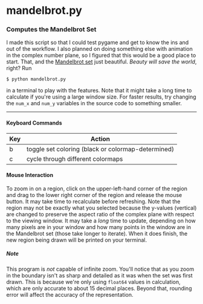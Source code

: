 # mandelbrot.py

### Computes the Mandelbrot Set

I made this script so that I could test pygame and get to know the ins and out
of the workflow. I also planned on doing something else with animation in the 
complex number plane, so I figured that this would be a good place to start. That,
and the [Mandelbrot set](https://en.wikipedia.org/wiki/Mandelbrot_set) just beautiful. *Beauty will save the world*, right? Run 

`$ python mandelbrot.py`

in a terminal to play with the features. Note that it might take a long time to 
calculate if you're using a large window size. For faster results, try changing
the `num_x` and `num_y` variables in the source code to something smaller.

---

#### Keyboard Commands

| Key | Action |
|-----|--------|
| b | toggle set coloring (black or colormap-determined) |
| c | cycle through different colormaps |

#### Mouse Interaction 

To zoom in on a region, click on the upper-left-hand corner of the region and 
drag to the lower right corner of the region and release the mouse button. It may
take time to recalculate before refreshing. Note that the region may not be exactly
what you selected because the y-values (vertical) are changed to preserve the
aspect ratio of the complex plane with respect to the viewing window. It may take 
a *long* time to update, depending on how many pixels are in your window and how many
points in the window are in the Mandelbrot set (those take longer to iterate). When it does
finish, the new region being drawn will be printed on your terminal.

##### Note

This program is *not* capable of infinite zoom. You'll notice that as you zoom in the 
boundary isn't as sharp and detailed as it was when the set was first drawn. This is because
we're only using `float64` values in calculation, which are only accurate to about 15 decimal 
places. Beyond that, rounding error will affect the accuracy of the representation.
